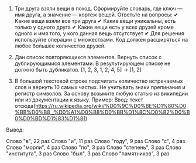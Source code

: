 1.  Три друга взяли вещи в поход. Сформируйте
словарь, где ключ — имя друга, а значение —
кортеж вещей. Ответьте на вопросы:
✔ Какие вещи взяли все три друга
✔ Какие вещи уникальны, есть только у одного друга
✔ Какие вещи есть у всех друзей кроме одного
и имя того, у кого данная вещь отсутствует
✔ Для решения используйте операции
с множествами. Код должен расширяться
на любое большее количество друзей.

2. Дан список повторяющихся элементов. Вернуть список с дублирующимися элементами. В результирующем списке не должно быть дубликатов. [1, 2, 3, 1, 2, 4, 5] -> [1, 2]
   
3. В большой текстовой строке подсчитать количество встречаемых слов и вернуть 10 самых частых. Не учитывать знаки препинания и регистр символов. За основу возьмите любую статью из википедии или из документации к языку. Пример:
Ввод:
текст отсюда(https://ru.wikipedia.org/wiki/%D0%9C%D0%BE%D1%80%D0%BB%D0%B8,_%D0%A1%D0%B8%D0%BB%D1%8C%D0%B2%D0%B0%D0%BD%D1%83%D1%81)

Вывод:

Слово "в", 22 раз
Слово "и", 11 раз
Слово "году", 9 раз
Слово "с", 4 раз
Слово "морли", 4 раз
Слово "по", 3 раз
Слово "степень", 3 раз
Слово "института", 3 раз
Слово "был", 3 раз
Слово "памятников", 3 раз
